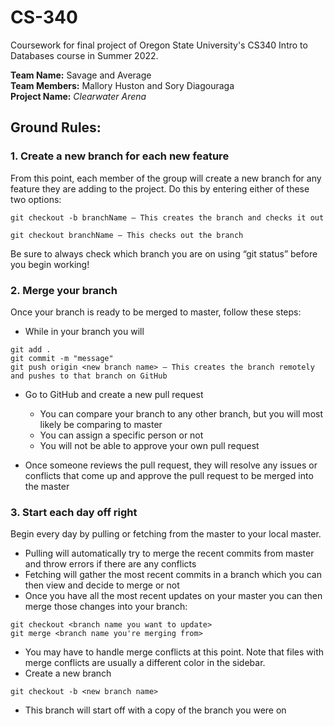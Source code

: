 # CS-340

Coursework for final project of Oregon State University's CS340 Intro to Databases course in Summer 2022.

<b>Team Name:</b> Savage and Average<br>
<b>Team Members:</b> Mallory Huston and Sory Diagouraga
<br><b>Project Name:</b> <i>Clearwater Arena</i>

## Ground Rules:

### 1. Create a new branch for each new feature

From this point, each member of the group will create a new branch for any feature they are adding to the project. Do this by entering either of these two options:

<pre>
<code>git checkout -b branchName – This creates the branch and checks it out</code>
</pre>

<pre>
<code>git checkout branchName – This checks out the branch</code>
</pre>

Be sure to always check which branch you are on using “git status” before you begin working!

### 2. Merge your branch

Once your branch is ready to be merged to master, follow these steps:

* While in your branch you will 
<pre>
<code>git add .
git commit -m "message"
git push origin &lt;new branch name&gt; – This creates the branch remotely and pushes to that branch on GitHub</code>
</pre>

* Go to GitHub and create a new pull request
  * You can compare your branch to any other branch, but you will most likely be comparing to master
  * You can assign a specific person or not
  * You will not be able to approve your own pull request

* Once someone reviews the pull request, they will resolve any issues or conflicts that come up and approve the pull request to be merged into the master

### 3. Start each day off right

Begin every day by pulling or fetching from the master to your local master.

* Pulling will automatically try to merge the recent commits from master and throw errors if there are any conflicts
* Fetching will gather the most recent commits in a branch which you can then view and decide to merge or not
* Once you have all the most recent updates on your master you can then merge those changes into your branch:
<pre>
<code>git checkout &lt;branch name you want to update&gt;
git merge &lt;branch name you're merging from&gt;</code>
</pre>

* You may have to handle merge conflicts at this point. Note that files with merge conflicts are usually a different color in the sidebar.
* Create a new branch
<pre>
<code>git checkout -b &lt;new branch name&gt;</code>
</pre>

* This branch will start off with a copy of the branch you were on
